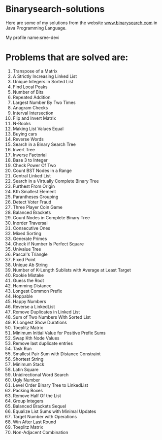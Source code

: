 # Binarysearch-solutions
Here are some of my solutions from the website www.binarysearch.com in Java Programming Language.

My profile name:sree-devi
# Problems that are solved are:
1. Transpose of a Matrix
2. A Strictly Increasing Linked List
3. Unique Integers in Sorted List
4. Find Local Peaks
5. Number of Bits
6. Repeated Addition
7. Largest Number By Two Times
8. Anagram Checks
9. Interval Intersection
10. Flip and Invert Matrix
11. N-Rooks
12. Making List Values Equal
13. Buying cars
14. Reverse Words
15. Search in a Binary Search Tree
16. Invert Tree
17. Inverse Factorial
18. Base 3 to Integer
19. Check Power Of Two
20. Count BST Nodes in a Range
21. Central Linked List
22. Search in a Virtually Complete Binary Tree
23. Furthest From Origin
24. Kth Smallest Element
25. Parantheses Grouping
26. Detect Voter Fraud
27. Three Player Coin Game
28. Balanced Brackets
29. Count Nodes in Complete Binary Tree
30. Inorder Traversal
31. Consecutive Ones
32. Mixed Sorting
33. Generate Primes
34. Check if Number Is Perfect Square
35. Univalue Tree
36. Pascal's Triangle
37. Fixed Point
38. Unique Ab String
39. Number of K-Length Sublists with Average at Least Target
40. Rookie Mistake
41. Guess the Root
42. Hamming Distance
43. Longest Common Prefix
44. Hoppable
45. Happy Numbers
46. Reverse a LinkedList
47. Remove Duplicates in Linked List
48. Sum of Two Numbers With Sorted List
49. K Longest Show Durations
50. Toeplitz Matrix
51. Minimum Initial Value for Positive Prefix Sums
52. Swap Kth Node Values
53. Remove last duplicate entries
54. Task Run
55. Smallest Pair Sum with Distance Constraint
56. Shortest String
57. Minimum Stack
58. Latin Square
59. Unidirectional Word Search
60. Ugly Number
61. Level Order Binary Tree to LinkedList
62. Packing Boxes
63. Remove Half Of the List
64. Group Integers
65. Balanced Brackets Sequel
66. Equalize List Sums with Minimal Updates
67. Target Number with Operations
68. Win After Last Round
69. Toeplitz Matrix
70. Non-Adjacent Combination

